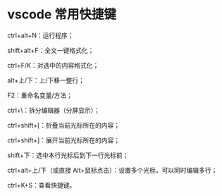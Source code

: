 # vscode 常用快捷键

ctrl+alt+N：运行程序；

shift+alt+F：全文一键格式化；

ctrl+F/K：对选中的内容格式化；

alt+上/下：上/下移一整行；

F2：重命名变量/方法；

ctrl+\：拆分编辑器（分屏显示）；

ctrl+shift+[：折叠当前光标所在的内容；

ctrl+shift+]：展开当前光标所在的内容；

shift+下：选中本行光标后到下一行光标前；

ctrl+alt+上/下（或直接 Alt+鼠标点击）：设置多个光标，可以同时编辑多行；

ctrl+K+S：查看快捷键。
